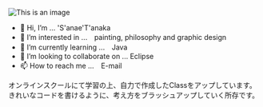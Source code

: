 ![This is an image](https://static.wixstatic.com/media/2c8f68_38ec876261f24fc68fde735072b94d83~mv2.png/v1/fill/w_203,h_152,al_c,usm_0.66_1.00_0.01,enc_auto/20201018.png)


- 👋 Hi, I’m ... 'S'anae'T'anaka 
- 👀 I’m interested in ...　painting, philosophy and graphic design
- 🌱 I’m currently learning ...　Java
- 💞️ I’m looking to collaborate on ... Eclipse
- 📫 How to reach me ...　E-mail

オンラインスクールにて学習の上、自力で作成したClassをアップしています。<br>
きれいなコードを書けるように、考え方をブラッシュアップしていく所存です。

<!---
neonatts/neonatts is a ✨ special ✨ repository because its `README.md` (this file) appears on your GitHub profile.
You can click the Preview link to take a look at your changes.
--->

